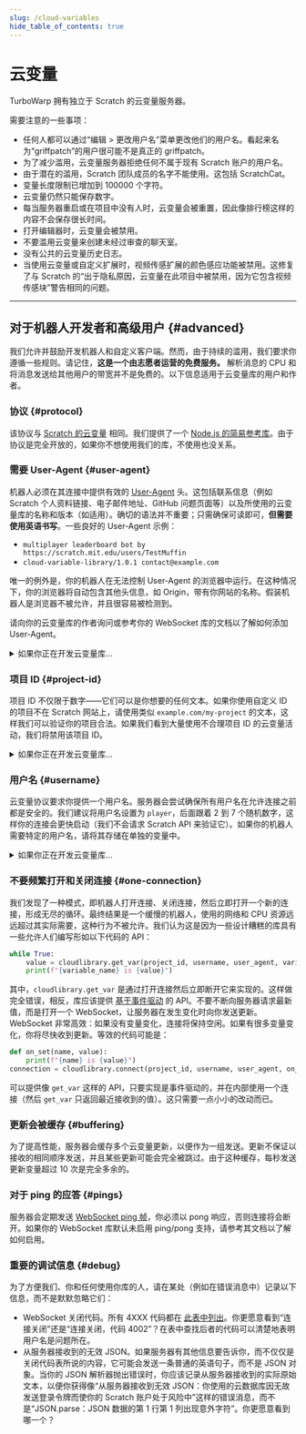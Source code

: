 ```yaml
---
slug: /cloud-variables
hide_table_of_contents: true
---
```


# 云变量

TurboWarp 拥有独立于 Scratch 的云变量服务器。

需要注意的一些事项：

 - 任何人都可以通过“编辑 > 更改用户名”菜单更改他们的用户名。看起来名为“griffpatch”的用户很可能不是真正的 griffpatch。
 - 为了减少滥用，云变量服务器拒绝任何不属于现有 Scratch 账户的用户名。
 - 由于潜在的滥用，Scratch 团队成员的名字不能使用。这包括 ScratchCat。
 - 变量长度限制已增加到 100000 个字符。
 - 云变量仍然只能保存数字。
 - 每当服务器重启或在项目中没有人时，云变量会被重置，因此像排行榜这样的内容不会保存很长时间。
 - 打开编辑器时，云变量会被禁用。
 - 不要滥用云变量来创建未经过审查的聊天室。
 - 没有公共的云变量历史日志。
 - 当使用云变量或自定义扩展时，视频传感扩展的颜色感应功能被禁用。这修复了与 Scratch 的“出于隐私原因，云变量在此项目中被禁用，因为它包含视频传感块”警告相同的问题。

---

## 对于机器人开发者和高级用户 {#advanced}

我们允许并鼓励开发机器人和自定义客户端。然而，由于持续的滥用，我们要求你遵循一些规则。请记住，**这是一个由志愿者运营的免费服务。** 解析消息的 CPU 和将消息发送给其他用户的带宽并不是免费的。以下信息适用于云变量库的用户和作者。

### 协议 {#protocol}

该协议与 [Scratch 的云变量](https://github.com/TurboWarp/cloud-server/blob/master/doc/protocol.md) 相同。我们提供了一个 [Node.js 的简易参考库](https://www.npmjs.com/package/@turbowarp/mist)。由于协议是完全开放的，如果你不想使用我们的库，不使用也没关系。

### 需要 User-Agent {#user-agent}

机器人必须在其连接中提供有效的 [User-Agent](https://developer.mozilla.org/zh-CN/docs/Web/HTTP/Headers/User-Agent) 头。这包括联系信息（例如 Scratch 个人资料链接、电子邮件地址、GitHub 问题页面等）以及所使用的云变量库的名称和版本（如适用）。确切的语法并不重要；只需确保可读即可，**但需要使用英语书写**。一些良好的 User-Agent 示例：

 - `multiplayer leaderboard bot by https://scratch.mit.edu/users/TestMuffin`
 - `cloud-variable-library/1.0.1 contact@example.com`

唯一的例外是，你的机器人在无法控制 User-Agent 的浏览器中运行。在这种情况下，你的浏览器将自动包含其他头信息，如 Origin，带有你网站的名称。假装机器人是浏览器不被允许，并且很容易被检测到。

请向你的云变量库的作者询问或参考你的 WebSocket 库的文档以了解如何添加 User-Agent。

<details>
<summary>如果你正在开发云变量库...</summary>

你应该提供一个 API 来设置 User-Agent，并且你应该强制使用此 API。例如，对于某个云变量 API，你可能会有这样的选项：

```js
const CloudConnection = require('...');

const connection = new CloudConnection({
    username: '...',
    projectId: '...',
    // highlight-start
    // 更改这个字段！
    contactInformation: 'contact@example.com'
    // highlight-end
});

connection.on('connected', () => { /* ... */ });
connection.on('set', (name, value) => { /* ... */ });
```

你的库将得到 `contactInformation` 选项，并将其与库的名称和版本连接起来，从而生成 User-Agent。最终生成的 User-Agent 可能是 `CloudConnectionLib/0.3.3 contact@example.com`。

如果有人没有指定 `contactInformation`，你不应该让他们继续进行连接。缺少信息的 User-Agent 将被阻止，你将收到用户说“云变量无法连接”的无意义错误报告，而不给你提供具体错误截图。这个时候你可就调试吧，一调试一个不吱声。相反，给他们一个友好的错误消息，这样他们就可以在不打扰你的情况下解决问题。

要实际设置 User-Agent，请查看你使用的 WebSocket 库的文档。他们可能不会特别提到 User-Agent，但应该提到如何设置 HTTP 头信息。例如，使用 Node.js 的 [ws](https://www.npmjs.com/package/ws) 客户端，你可以这样做：

```js
const ws = new WebSocket("wss://clouddata.turbowarp.org", {
  headers: {
    "user-agent": userAgentGoesHere
  }
});
```

</details>

### 项目 ID {#project-id}

项目 ID 不仅限于数字——它们可以是你想要的任何文本。如果你使用自定义 ID 的项目不在 Scratch 网站上，请使用类似 `example.com/my-project` 的文本，这样我们可以验证你的项目合法。如果我们看到大量使用不合理项目 ID 的云变量活动，我们将禁用该项目 ID。

<details>
<summary>如果你正在开发云变量库...</summary>

因此，你的项目 ID 选项应该是字符串，而不是整数或其他数字类型。

</details>

### 用户名 {#username}

云变量协议要求你提供一个用户名。服务器会尝试确保所有用户名在允许连接之前都是安全的。我们建议将用户名设置为 `player`，后面跟着 2 到 7 个随机数字，这样你的连接会更快启动（我们不会请求 Scratch API 来验证它）。如果你的机器人需要特定的用户名，请将其存储在单独的变量中。

<details>
<summary>如果你正在开发云变量库...</summary>

只要你强制用户拥有有效的 User-Agent，用户名就是多余的，因此你可以省略用户名选项，并自动生成一个随机的用户名。

</details>

### 不要频繁打开和关闭连接 {#one-connection}

我们发现了一种模式，即机器人打开连接、关闭连接，然后立即打开一个新的连接，形成无尽的循环。最终结果是一个缓慢的机器人，使用的网络和 CPU 资源远远超过其实际需要，这种行为不被允许。我们认为这是因为一些设计糟糕的库具有一些允许人们编写形如以下代码的 API：

```py
while True:
    value = cloudlibrary.get_var(project_id, username, user_agent, variable_name)
    print(f"{variable_name} is {value}")
```

其中，`cloudlibrary.get_var` 是通过打开连接然后立即断开它来实现的。这样做完全错误，相反，库应该提供 [基于事件驱动](https://zh.wikipedia.org/wiki/%E4%BA%8B%E4%BB%B6%E9%A9%85%E5%8B%95%E7%A8%8B%E5%BC%8F%E8%A8%AD%E8%A8%88) 的 API。不要不断向服务器请求最新值，而是打开一个 WebSocket，让服务器在发生变化时向你发送更新。WebSocket 非常高效：如果没有变量变化，连接将保持空闲。如果有很多变量变化，你将尽快收到更新。等效的代码可能是：

```py
def on_set(name, value):
    print(f"{name} is {value}")
connection = cloudlibrary.connect(project_id, username, user_agent, on_set)
```

可以提供像 `get_var` 这样的 API，只要实现是事件驱动的，并在内部使用一个连接（然后 `get_var` 只返回最近接收到的值）。这只需要一点小小的改动而已。

### 更新会被缓存 {#buffering}

为了提高性能，服务器会缓存多个云变量更新，以便作为一组发送。更新不保证以接收的相同顺序发送，并且某些更新可能会完全被跳过。由于这种缓存，每秒发送更新变量超过 10 次是完全多余的。

### 对于 ping 的应答 {#pings}

服务器会定期发送 [WebSocket ping 帧](https://developer.mozilla.org/en-US/docs/Web/API/WebSockets_API/Writing_WebSocket_servers#pings_and_pongs_the_heartbeat_of_websockets)，你必须以 pong 响应，否则连接将会断开。如果你的 WebSocket 库默认未启用 ping/pong 支持，请参考其文档以了解如何启用。

### 重要的调试信息 {#debug}

为了方便我们、你和任何使用你库的人，请在某处（例如在错误消息中）记录以下信息，而不是默默忽略它们：

 - WebSocket 关闭代码。所有 4XXX 代码都在 [此表中列出](https://github.com/TurboWarp/cloud-server/blob/master/doc/protocol.md#server---client)。你更愿意看到“连接关闭”还是“连接关闭，代码 4002”？在表中查找后者的代码可以清楚地表明用户名是问题所在。
 - 从服务器接收到的无效 JSON。如果服务器有其他信息要告诉你，而不仅仅是关闭代码表所说的内容，它可能会发送一条普通的英语句子，而不是 JSON 对象。当你的 JSON 解析器抛出错误时，你应该记录从服务器接收到的实际原始文本，以便你获得像“从服务器接收到无效 JSON：你使用的云数据库因无故发送登录令牌而使你的 Scratch 账户处于风险中”这样的错误消息，而不是“JSON.parse：JSON 数据的第 1 行第 1 列出现意外字符”。你更愿意看到哪一个？
